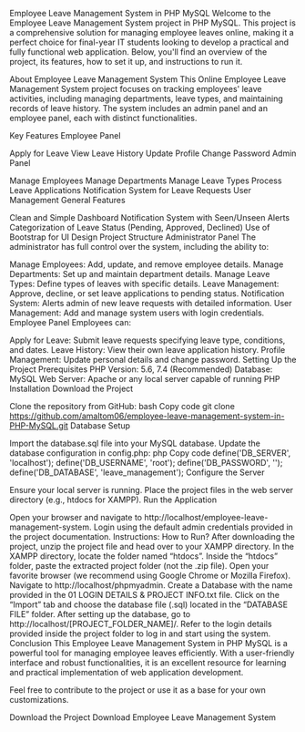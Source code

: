 Employee Leave Management System in PHP MySQL
Welcome to the Employee Leave Management System project in PHP MySQL. This project is a comprehensive solution for managing employee leaves online, making it a perfect choice for final-year IT students looking to develop a practical and fully functional web application. Below, you'll find an overview of the project, its features, how to set it up, and instructions to run it.

About Employee Leave Management System
This Online Employee Leave Management System project focuses on tracking employees' leave activities, including managing departments, leave types, and maintaining records of leave history. The system includes an admin panel and an employee panel, each with distinct functionalities.

Key Features
Employee Panel

Apply for Leave
View Leave History
Update Profile
Change Password
Admin Panel

Manage Employees
Manage Departments
Manage Leave Types
Process Leave Applications
Notification System for Leave Requests
User Management
General Features

Clean and Simple Dashboard
Notification System with Seen/Unseen Alerts
Categorization of Leave Status (Pending, Approved, Declined)
Use of Bootstrap for UI Design
Project Structure
Administrator Panel
The administrator has full control over the system, including the ability to:

Manage Employees: Add, update, and remove employee details.
Manage Departments: Set up and maintain department details.
Manage Leave Types: Define types of leaves with specific details.
Leave Management: Approve, decline, or set leave applications to pending status.
Notification System: Alerts admin of new leave requests with detailed information.
User Management: Add and manage system users with login credentials.
Employee Panel
Employees can:

Apply for Leave: Submit leave requests specifying leave type, conditions, and dates.
Leave History: View their own leave application history.
Profile Management: Update personal details and change password.
Setting Up the Project
Prerequisites
PHP Version: 5.6, 7.4 (Recommended)
Database: MySQL
Web Server: Apache or any local server capable of running PHP
Installation
Download the Project

Clone the repository from GitHub:
bash
Copy code
git clone https://github.com/amaltom06/employee-leave-management-system-in-PHP-MySQL.git
Database Setup

Import the database.sql file into your MySQL database.
Update the database configuration in config.php:
php
Copy code
define('DB_SERVER', 'localhost');
define('DB_USERNAME', 'root');
define('DB_PASSWORD', '');
define('DB_DATABASE', 'leave_management');
Configure the Server

Ensure your local server is running.
Place the project files in the web server directory (e.g., htdocs for XAMPP).
Run the Application

Open your browser and navigate to http://localhost/employee-leave-management-system.
Login using the default admin credentials provided in the project documentation.
Instructions: How to Run?
After downloading the project, unzip the project file and head over to your XAMPP directory.
In the XAMPP directory, locate the folder named “htdocs”.
Inside the “htdocs” folder, paste the extracted project folder (not the .zip file).
Open your favorite browser (we recommend using Google Chrome or Mozilla Firefox).
Navigate to http://localhost/phpmyadmin.
Create a Database with the name provided in the 01 LOGIN DETAILS & PROJECT INFO.txt file.
Click on the “Import” tab and choose the database file (.sql) located in the “DATABASE FILE” folder.
After setting up the database, go to http://localhost/[PROJECT_FOLDER_NAME]/.
Refer to the login details provided inside the project folder to log in and start using the system.
Conclusion
This Employee Leave Management System in PHP MySQL is a powerful tool for managing employee leaves efficiently. With a user-friendly interface and robust functionalities, it is an excellent resource for learning and practical implementation of web application development.

Feel free to contribute to the project or use it as a base for your own customizations.

Download the Project
Download Employee Leave Management System
